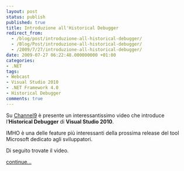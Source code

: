 ```yaml
---
layout: post
status: publish
published: true
title: Introduzione all'Historical Debugger
redirect_from: 
  - /blog/post/introduzione-all-historical-debugger/
  - /Blog/Post/introduzione-all-historical-debugger/
  - /2009/7/27/introduzione-all-historical-debugger/
date: 2009-07-27 06:22:48.000000000 +01:00
categories:
- .NET
tags:
- Webcast
- Visual Studio 2010
- .NET Framework 4.0
- Historical Debugger
comments: true
---
```

<p>Su <a target="_blank" rel="nofollow" title="Channel9" href="http://channel9.msdn.com">Channel9</a> &egrave; presente un interessantissimo video che introduce l&rsquo;<strong>Historical Debugger</strong> di <strong>Visual Studio 2010</strong>.</p>
<p>IMHO &egrave; una delle feature pi&ugrave; interessanti della prossima release del tool Microsoft dedicato agli sviluppatori.</p>
<p>Di seguito trovate il video.</p>
<p><a class="more" href="http://imperugo.tostring.it/blog/post/introduzione-all-historical-debugger/">continue...</a></p>
